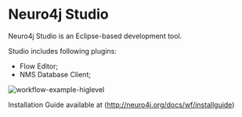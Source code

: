 Neuro4j Studio
======

Neuro4j Studio is an Eclipse-based development tool.

Studio includes following plugins:

* Flow Editor;
* NMS Database Client;


![workflow-example-higlevel](https://raw.github.com/neuro4j/studio/master/doc/images/1.png "Flow Editor")

Installation Guide available at (http://neuro4j.org/docs/wf/installguide)
